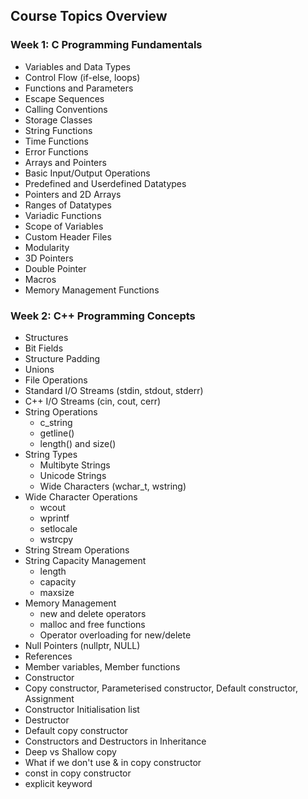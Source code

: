 ## Course Topics Overview

### Week 1: C Programming Fundamentals

- Variables and Data Types
- Control Flow (if-else, loops)
- Functions and Parameters
- Escape Sequences 
- Calling Conventions
- Storage Classes 
- String Functions
- Time Functions 
- Error Functions 
- Arrays and Pointers
- Basic Input/Output Operations
- Predefined and Userdefined Datatypes
- Pointers and 2D Arrays
- Ranges of Datatypes
- Variadic Functions
- Scope of Variables
- Custom Header Files
- Modularity
- 3D Pointers
- Double Pointer
- Macros
- Memory Management Functions  

### Week 2: C++ Programming Concepts

- Structures
- Bit Fields
- Structure Padding
- Unions
- File Operations
- Standard I/O Streams (stdin, stdout, stderr)
- C++ I/O Streams (cin, cout, cerr)
- String Operations
  - c_string
  - getline()
  - length() and size()
- String Types
  - Multibyte Strings
  - Unicode Strings
  - Wide Characters (wchar_t, wstring)
- Wide Character Operations
  - wcout
  - wprintf
  - setlocale
  - wstrcpy
- String Stream Operations
- String Capacity Management
  - length
  - capacity
  - maxsize
- Memory Management
  - new and delete operators
  - malloc and free functions
  - Operator overloading for new/delete
- Null Pointers (nullptr, NULL)
- References
- Member variables, Member functions
- Constructor
- Copy constructor, Parameterised constructor, Default constructor, Assignment
- Constructor Initialisation list
- Destructor
- Default copy constructor
- Constructors and Destructors in Inheritance
- Deep vs Shallow copy
- What if we don't use & in copy constructor
- const in copy constructor
- explicit keyword